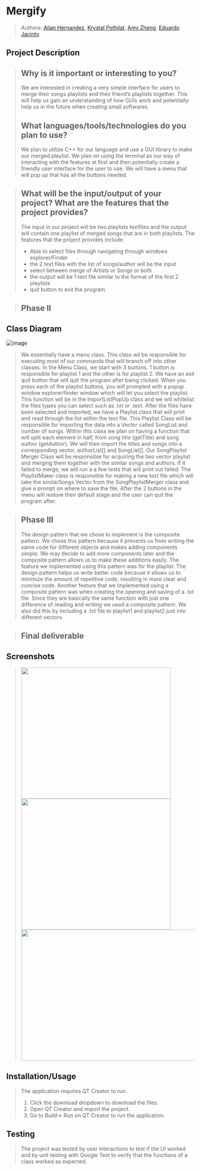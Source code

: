 # Mergify
 > Authors: [Ailan Hernandez](https://github.com/zeldran04),
 >  [Krystal Pothilat](https://github.com/krystalpothilat),
 >  [Amy Zheng](https://github.com/zamyy78),
 >  [Eduardo Jacinto](https://github.com/EduardoJacinto)

## Project Description
 > ## Why is it important or interesting to you?
 > We are interested in creating a very simple interface for users to merge their songs playlists and their friend’s playlists together. This will help us gain an understanding of how GUIs work and potentially help us in the future when creating small softwares. 
 > ## What languages/tools/technologies do you plan to use?
 > We plan to utilize C++ for our language and use a GUI library to make our merged playlist. We plan on using the terminal as our way of interacting with the features at first and then potentially create a friendly user interface for the user to use. We will have a menu that will pop up that has all the buttons needed.

 > ## What will be the input/output of your project? What are the features that the project provides?
 > The input in our project will be two playlists textfiles and the output will contain one playlist of merged songs that are in both playlists. 
 > The features that the project provides include:
 >  * Able to select files through navigating through windows explorer/Finder
 >  * the 2 text files with the list of songs/author will be the input
 >  * select between merge of Artists or Songs or both
 >  * the output will be 1 text file similar to the format of the first 2 playlists
 >  * quit button to exit the program.

 > ## Phase II

## Class Diagram
![image](https://user-images.githubusercontent.com/60728498/155226332-bd1c33c6-96fb-4962-98ff-a70d647e3dc4.png)

> We essentially have a menu class. This class wil be responsible for executing most of our commands that will branch off into other classes. In the Menu Class, we start with 3 buttons. 1 button is responsible for playlist 1 and the other is for playlist 2. We have an exit quit button that will quit the program after being clicked. When you press each of the playlist buttons, you will prompted with a popup window explorer/finder window which will let you select the playlist. This function will be in the ImportListPopUp class and we will whitelist the files types you can select such as .txt or .text. After the files have been selected and imported, we have a Playlist class that will print and read through the list within the text file. This Playlist Class will be responsible for importing the data into a Vector called SongList and number of songs. Within this class we plan on having a function that will split each element in half, from song title (getTitle) and song author (getAuthor). We will then import the titles and songs into a corresponding vector, authorList[] and SongList[]. Our SongPlaylist Merger Class will be responsible for acquiring the two vector playlist and merging them together with the similar songs and authors. If it failed to merge, we will run a a few tests that will print out failed. The PlaylistMaker class is responsible for making a new text file which will take the similarSongs Vector from the SongPlaylistMerger class and give a prompt on where to save the file. After the 2 buttons in the menu will restore their default stage and the user can quit the program after.

> ## Phase III
 > The design pattern that we chose to implement is the composite pattern. We chose this pattern because it prevents us from writing the same code for different objects and makes adding components simple. We may decide to add more components later and the composite pattern allows us to make these additions easily. The feature we implemented using this pattern was for the playlist. The design pattern helps us write better code because it allows us to minimize the amount of repetitive code, resulting in more clear and concise code. Another feature that we implemented using a composite pattern was when creating the opening and saving of a .txt file. Since they are basically the same function with just one difference of reading and writing we used a composite pattern. We also did this by including a .txt file to playlist1 and playlist2 just into different vectors. 

 
 > ## Final deliverable
 
 ## Screenshots
 > <img src = "https://user-images.githubusercontent.com/60487909/157627023-5b6ed906-2dd8-4feb-9f9f-eded1267f173.png"  width  = "400" height  =  "350" >
 > <img src =  "https://user-images.githubusercontent.com/60487909/157627119-4e1f1fa7-74e0-4a5b-bea1-a4b01ff2ec4f.png"  width = "400" height = "350" >
 > <img src = "https://user-images.githubusercontent.com/60487909/157627132-b0a2d45d-ed48-4440-afd3-24616a04ba3a.png"  width = "600" height = "350" >

 
 ## Installation/Usage
 > The application requires QT Creator to run. 
 > 1. Click the download dropdown to download the files. 
 > 2. Open QT Creator and import the project. 
 > 3. Go to Build-> Run on QT Creator to run the application. 

 ## Testing
 > The project was tested by user interactions to test if the UI worked and by unit testing with Google Test to verify that the functions of a class worked as expected.


 
